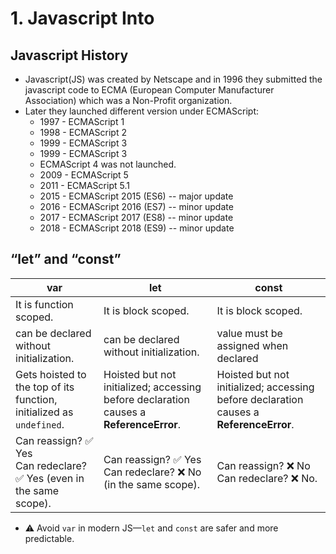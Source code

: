 # 1. Javascript Into

## Javascript History
- Javascript(JS) was created by Netscape and in 1996 they submitted the javascript code to ECMA (European Computer Manufacturer Association) which was a Non-Profit organization.
- Later they launched different version under ECMAScript:
	- 1997 - ECMAScript 1
	- 1998 - ECMAScript 2
	- 1999 - ECMAScript 3
	- 1999 - ECMAScript 3
	- ECMAScript 4 was not launched.
	- 2009 - ECMAScript 5
	- 2011 - ECMAScript 5.1
	- 2015 - ECMAScript 2015 (ES6)	-- major update
	- 2016 - ECMAScript 2016 (ES7)	-- minor update
	- 2017 - ECMAScript 2017 (ES8)	-- minor update
	- 2018 - ECMAScript 2018 (ES9)	-- minor update

## “let” and “const”

| var | let | const |
|----------|----------|----------|
| It is function scoped.    | It is block scoped.     | It is block scoped.     |
| can be declared without initialization.    | can be declared without initialization.     | value must be assigned when declared   |
| Gets hoisted to the top of its function, initialized as `undefined`.    | Hoisted but not initialized; accessing before declaration causes a **ReferenceError**.     | Hoisted but not initialized; accessing before declaration causes a **ReferenceError**.    |
| Can reassign? ✅ Yes <br> Can redeclare? ✅ Yes (even in the same scope).    | Can reassign? ✅ Yes <br> Can redeclare? ❌ No (in the same scope).     | Can reassign? ❌ No <br> Can redeclare? ❌ No.  |
- ⚠️ Avoid `var` in modern JS—`let` and `const` are safer and more predictable.
